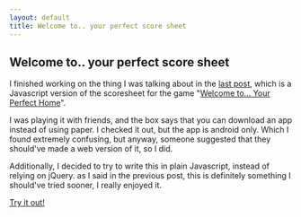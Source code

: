 ```yaml
---
layout: default
title: Welcome to.. your perfect score sheet
---
```


## Welcome to.. your perfect score sheet

I finished working on the thing I was talking about in the [last post][last_post], which is a Javascript version of the scoresheet for the game "[Welcome to... Your Perfect Home][welcome_to]".

I was playing it with friends, and the box says that you can download an app instead of using paper. I checked it out, but the app is android only. Which I found extremely confusing, but anyway, someone suggested that they should've made a web version of it, so I did.

Additionally, I decided to try to write this in plain Javascript, instead of relying on jQuery. as I said in the previous post, this is definitely something I should've tried sooner, I really enjoyed it.

[Try it out!][try_it] 

[last_post]:/2019/08/07/jbleary.html
[welcome_to]:https://boardgamegeek.com/boardgame/233867/welcome
[try_it]:https://kpmcguire.github.io/welcome_to_your_perfect_score_sheet/dist/index.html